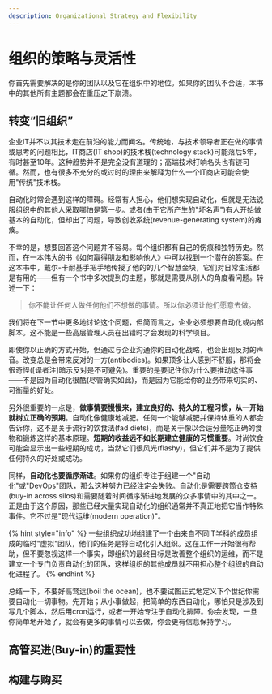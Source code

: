 ```yaml
---
description: Organizational Strategy and Flexibility
---
```


# 组织的策略与灵活性

你首先需要解决的是你的团队以及它在组织中的地位。如果你的团队不合适，本书中的其他所有主题都会在重压之下崩溃。

## 转变“旧组织”

企业IT并不以其技术走在前沿的能力而闻名。传统地，与技术领导者正在做的事情或思考的问题相比，IT商店\(IT shop\)的技术栈\(technology stack\)可能落后5年，有时甚至10年。这种趋势并不是完全没有道理的；高端技术打响名头也有迹可循。然而，也有很多不充分的或过时的理由来解释为什么一个IT商店可能会使用"传统"技术栈。

自动化时常会遇到这样的障碍。经常有人担心，他们想实现自动化，但就是无法说服组织中的其他人采取哪怕是第一步。或者\(由于它所产生的"坏名声"\)有人开始做基本的自动化，但却出了问题，导致创收系统\(revenue-generating system\)的瘫痪。

不幸的是，想要回答这个问题并不容易。每个组织都有自己的伤痕和独特历史。然而，在一本伟大的书《如何赢得朋友和影响他人》中可以找到一个潜在的答案。在这本书中，戴尔-卡耐基手把手地传授了他的的几个智慧金块，它们对日常生活都是有用的——但有一个书中多次提到的主题，那就是需要从别人的角度看问题。转述一下：

> 你不能让任何人做任何他们不想做的事情。所以你必须让他们愿意去做。

我们将在下一节中更多地讨论这个问题，但简而言之，企业必须想要自动化或内部脚本。这不能是一些高层管理人员在出错时才会发现的科学项目。

即使你以正确的方式开始，但通过与企业沟通你的自动化战略，也会出现反对的声音。改变总是会带来反对的一方\(antibodies\)。如果顶多让人感到不舒服，那将会很奇怪\(\[译者注\]暗示反对是不可避免\)。重要的是要记住你为什么要推动这件事——不是因为自动化很酷\(尽管确实如此\)，而是因为它能给你的业务带来切实的、可衡量的好处。

另外很重要的一点是，**做事情要慢慢来，建立良好的、持久的工程习惯，从一开始就树立正确的预期**。自动化像健康地减肥。任何一个能够减肥并保持体重的人都会告诉你，这不是关于流行的饮食法\(fad diets\)，而是关于像以合适分量吃正确的食物和锻炼这样的基本原理。**短期的收益远不如长期建立健康的习惯重要**。时尚饮食可能会显示出一些短期的成功，当然它们很风光\(flashy\)，但它们并不是为了提供任何持久的好处或成功。

同样，**自动化也要循序渐进**。如果你的组织专注于组建一个"自动化"或"DevOps"团队，那么这种努力已经注定会失败。自动化是需要跨筒仓支持\(buy-in across silos\)和需要随着时间循序渐进地发展的众多事情中的其中之一。正是由于这个原因，那些已经大量实现自动化的组织通常并不真正地把它当作特殊事件。它不过是"现代运维\(modern operation\)"。

{% hint style="info" %}
一些组织成功地组建了一个由来自不同IT学科的成员组成的临时"虚拟"团队，他们的任务是将自动化引入组织。这在工作一开始很有帮助，但不要忽视这样一个事实，即组织的最终目标是改善整个组织的运维，而不是建立一个专门负责自动化的团队，这样组织的其他成员就不用担心整个组织的自动化进程了。
{% endhint %}

总结一下，不要好高骛远\(boil the ocean\)，也不要试图正式地定义下个世纪你需要自动化一切事物。先开始；从小事做起，把简单的东西自动化，哪怕只是涉及到写几个脚本，然后用cron运行，或者一开始专注于自动化排障。你会发现，一旦你简单地开始了，就会有更多的事情可以去做，你会更有信息保持学习。

## 高管买进\(Buy-in\)的重要性





## 构建与购买



